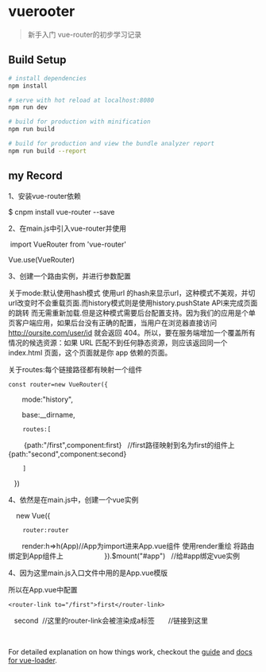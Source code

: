 # vuerooter

> 新手入门 vue-router的初步学习记录

## Build Setup

``` bash
# install dependencies
npm install

# serve with hot reload at localhost:8080
npm run dev

# build for production with minification
npm run build

# build for production and view the bundle analyzer report
npm run build --report
```

my Record
-------------
1、安装vue-router依赖

  $ cnpm install vue-router --save

2、在main.js中引入vue-router并使用

  import VueRouter from 'vue-router'
  
  Vue.use(VueRouter)

3、创建一个路由实例，并进行参数配置
 
关于mode:默认使用hash模式 使用url 的hash来显示url，这种模式不美观，并切url改变时不会重载页面.而history模式则是使用history.pushState API来完成页面的跳转 而无需重新加载.但是这种模式需要后台配置支持。因为我们的应用是个单页客户端应用，如果后台没有正确的配置，当用户在浏览器直接访问 http://oursite.com/user/id 就会返回 404。所以，要在服务端增加一个覆盖所有情况的候选资源：如果 URL 匹配不到任何静态资源，则应该返回同一个 index.html 页面，这个页面就是你 app 依赖的页面。

关于routes:每个链接路径都有映射一个组件
    
    
    const router=new VueRouter({
    
    
        mode:"history",  
        
        
        base:__dirname,
        
        
        routes:[
        
          {path:"/first",component:first}    //first路径映射到名为first的组件上
    
          {path:"second",component:second}   
         
        ]
        
    })
    
 4、依然是在main.js中，创建一个vue实例
 
     new Vue({
     
        router:router
        
        render:h=>h(App)//App为import进来App.vue组件 使用render重绘 将路由绑定到App组件上
        
        
     }).$mount("#app")   //给#app绑定vue实例
    
    
 4、因为这里main.js入口文件中用的是App.vue模版
 
 所以在App.vue中配置
 
    <router-link to="/first">first</router-link>
    
    <router-link to="/second">second</router-link>  //这里的router-link会被渲染成a标签
  
    <router-view>  //链接到这里
  
 
  
 
 
For detailed explanation on how things work, checkout the [guide](http://vuejs-templates.github.io/webpack/) and [docs for vue-loader](http://vuejs.github.io/vue-loader).
